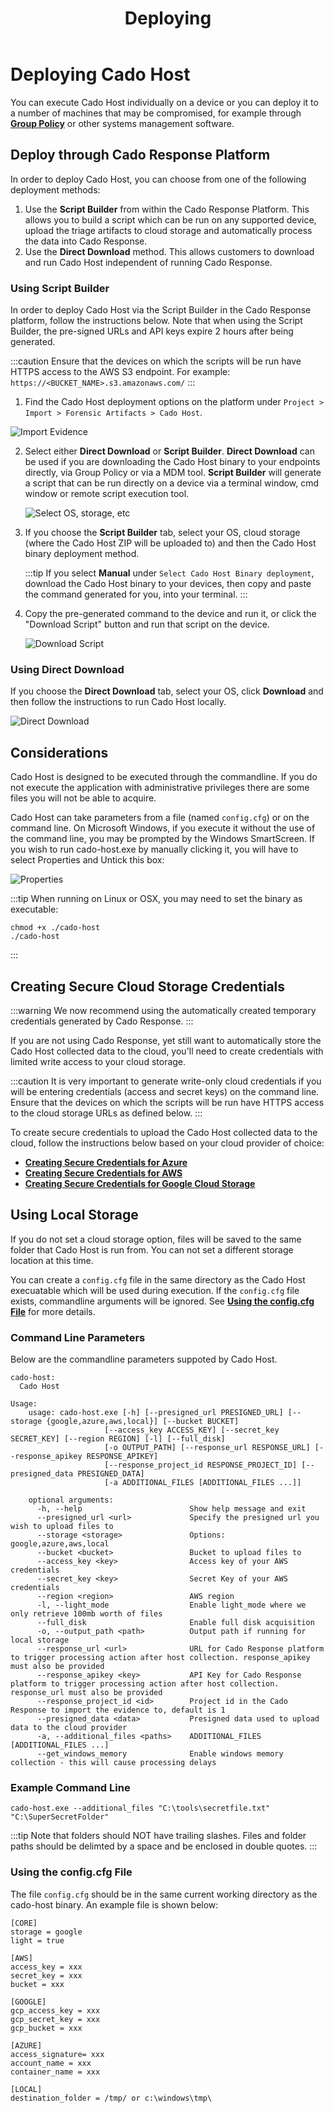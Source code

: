 ﻿---
title: Deploying
hide_title: true
sidebar_position: 2
---

# Deploying Cado Host

You can execute Cado Host individually on a device or you can deploy it to a number of machines that may be compromised, for example through **[Group Policy](https://support.microsoft.com/en-gb/help/816102/how-to-use-group-policy-to-remotely-install-software-in-windows-server)** or other systems management software.

## Deploy through Cado Response Platform
In order to deploy Cado Host, you can choose from one of the following deployment methods:
1. Use the **Script Builder** from within the Cado Response Platform.  This allows you to build a script which can be run on any supported device, upload the triage artifacts to cloud storage and automatically process the data into Cado Response.
2. Use the **Direct Download** method.  This allows customers to download and run Cado Host independent of running Cado Response.

### Using Script Builder
In order to deploy Cado Host via the Script Builder in the Cado Response platform, follow the instructions below.  Note that when using the Script Builder, the pre-signed URLs and API keys expire 2 hours after being generated. 

:::caution
Ensure that the devices on which the scripts will be run have HTTPS access to the AWS S3 endpoint.  For example: `https://<BUCKET_NAME>.s3.amazonaws.com/`
:::

1. Find the Cado Host deployment options on the platform under `Project > Import > Forensic Artifacts > Cado Host`.

  ![Import Evidence](/img/import.png)

2. Select either **Direct Download** or **Script Builder**.  **Direct Download** can be used if you are downloading the Cado Host binary to your endpoints directly, via Group Policy or via a MDM tool.  **Script Builder** will generate a script that can be run directly on a device via a terminal window, cmd window or remote script execution tool.

	![Select OS, storage, etc](/img/import-step2.png)

3. If you choose the **Script Builder** tab, select your OS, cloud storage (where the Cado Host ZIP will be uploaded to) and then the Cado Host binary deployment method.  

	:::tip
	If you select **Manual** under `Select Cado Host Binary deployment`, download the Cado Host binary to your devices, then copy and paste the command generated for you, into your terminal.
	:::

4. Copy the pre-generated command to the device and run it, or click the "Download Script" button and run that script on the device.

	![Download Script](/img/cado-host-script.png)


### Using Direct Download 
If you choose the **Direct Download** tab, select your OS, click **Download** and then follow the instructions to run Cado Host locally.

![Direct Download](/img/cado-direct-download.png)

## Considerations
​Cado Host is designed to be executed through the commandline. If you do not execute the application with administrative privileges there are some files you will not be able to acquire.

 Cado Host can take parameters from a file (named `config.cfg`) or on the command line.  On Microsoft Windows, if you execute it without the use of the command line, you may be prompted by the Windows SmartScreen. If you wish to run cado-host.exe by manually clicking it, you will have to select Properties and Untick this box:

![Properties](/img/import-security.png)

:::tip
When running on Linux or OSX, you may need to set the binary as executable:

```console
chmod +x ./cado-host
./cado-host
```
:::


## Creating Secure Cloud Storage Credentials

:::warning
We now recommend using the automatically created temporary credentials generated by Cado Response.
:::

If you are not using Cado Response, yet still want to automatically store the Cado Host collected data to the cloud, you'll need to create credentials with limited write access to your cloud storage.  

:::caution
It is very important to generate write-only cloud credentials if you will be entering credentials (access and secret keys) on the command line. Ensure that the devices on which the scripts will be run have HTTPS access to the cloud storage URLs as defined below.
:::

To create secure credentials to upload the Cado Host collected data to the cloud, follow the instructions below based on your cloud provider of choice:
- **[Creating Secure Credentials for Azure](azure-credentials)**
- **[Creating Secure Credentials for AWS](aws-credentials)**
- **[Creating Secure Credentials for Google Cloud Storage](google-credentials)**

## Using Local Storage
​If you do not set a cloud storage option, files will be saved to the same folder that Cado Host is run from. You can not set a different storage location at this time.

You can create a `config.cfg` file in the same directory as the Cado Host execuatable which will be used during execution.  If the `config.cfg` file exists, commandline arguments will be ignored.  See **[Using the config.cfg File](#using-the-configcfg-file)** for more details.

### Command Line Parameters

Below are the commandline parameters suppoted by Cado Host.

```
cado-host:
  Cado Host

Usage:
    usage: cado-host.exe [-h] [--presigned_url PRESIGNED_URL] [--storage {google,azure,aws,local}] [--bucket BUCKET]
                     [--access_key ACCESS_KEY] [--secret_key SECRET_KEY] [--region REGION] [-l] [--full_disk]
                     [-o OUTPUT_PATH] [--response_url RESPONSE_URL] [--response_apikey RESPONSE_APIKEY]
                     [--response_project_id RESPONSE_PROJECT_ID] [--presigned_data PRESIGNED_DATA]
                     [-a ADDITIONAL_FILES [ADDITIONAL_FILES ...]]

    optional arguments:
      -h, --help                        Show help message and exit
      --presigned_url <url>             Specify the presigned url you wish to upload files to
      --storage <storage>               Options: google,azure,aws,local
      --bucket <bucket>                 Bucket to upload files to
      --access_key <key>                Access key of your AWS credentials
      --secret_key <key>                Secret Key of your AWS credentials
      --region <region>                 AWS region
      -l, --light_mode                  Enable light_mode where we only retrieve 100mb worth of files
      --full_disk                       Enable full disk acquisition
      -o, --output_path <path>          Output path if running for local storage
      --response_url <url>              URL for Cado Response platform to trigger processing action after host collection. response_apikey must also be provided
      --response_apikey <key>           API Key for Cado Response platform to trigger processing action after host collection. response_url must also be provided
      --response_project_id <id>        Project id in the Cado Response to import the evidence to, default is 1
      --presigned_data <data>           Presigned data used to upload data to the cloud provider
      -a, --additional_files <paths>    ADDITIONAL_FILES [ADDITIONAL_FILES ...]
      --get_windows_memory              Enable windows memory collection - this will cause processing delays
```

### Example Command Line
```console
cado-host.exe --additional_files "C:\tools\secretfile.txt" "C:\SuperSecretFolder"
```

:::tip
Note that folders should NOT have trailing slashes.  Files and folder paths should be delimted by a space and be enclosed in double quotes.
:::

### Using the config.cfg File
​The file `config.cfg` should be in the same current working directory as the cado-host binary.  An example file is shown below:

```
[CORE]
storage = google
light = true

[AWS]
access_key = xxx
secret_key = xxx
bucket = xxx

[GOOGLE]
gcp_access_key = xxx
gcp_secret_key = xxx
gcp_bucket = xxx

[AZURE]
access_signature= xxx
account_name = xxx
container_name = xxx

[LOCAL]
destination_folder = /tmp/ or c:\windows\tmp\
```
